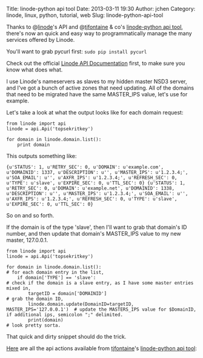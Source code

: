 Title: linode-python api tool
Date: 2013-03-11 19:30
Author: jchen
Category: linode, linux, python, tutorial, web
Slug: linode-python-api-tool

Thanks to @[linode][]'s API and @[tjfontaine][] & co's [linode-python
api tool][], there's now an quick and easy way to programmatically
manage the many services offered by Linode.  
<!--more-->  
You'll want to grab pycurl first: `sudo pip install pycurl`

Check out the official [Linode API Documentation][] first, to make sure
you know what does what.

I use Linode's nameservers as slaves to my hidden master NSD3 server,
and I've got a bunch of active zones that need updating. All of the
domains that need to be migrated have the same MASTER\_IPS value, let's
use for example.

Let's take a look at what the output looks like for each domain request:

    from linode import api
    linode = api.Api('topsekritkey')

    for domain in linode.domain.list():
        print domain

This outputs something like:

`{u'STATUS': 1, u'RETRY_SEC': 0, u'DOMAIN': u'example.com', u'DOMAINID': 1337, u'DESCRIPTION': u'', u'MASTER_IPS': u'1.2.3.4;', u'SOA_EMAIL': u'', u'AXFR_IPS': u'1.2.3.4;', u'REFRESH_SEC': 0, u'TYPE': u'slave', u'EXPIRE_SEC': 0, u'TTL_SEC': 0} {u'STATUS': 1, u'RETRY_SEC': 0, u'DOMAIN': u'example.net', u'DOMAINID': 1338, u'DESCRIPTION': u'', u'MASTER_IPS': u'1.2.3.4;', u'SOA_EMAIL': u'', u'AXFR_IPS': u'1.2.3.4;', u'REFRESH_SEC': 0, u'TYPE': u'slave', u'EXPIRE_SEC': 0, u'TTL_SEC': 0}`

So on and so forth.

If the domain is of the type 'slave', then I'll want to grab that
domain's ID number, and then update that domain's MASTER\_IPS value to
my new master, 127.0.0.1.

    from linode import api
    linode = api.Api('topsekritkey')

    for domain in linode.domain.list():                                      # for each domain entry in the list,
        if domain['TYPE'] == 'slave':                                        # check if the domain is a slave entry, as I have some master entries mixed in,
            targetID = domain['DOMAINID']                                    # grab the domain ID,
            linode.domain.update(DomainID=targetID, MASTER_IPS='127.0.0.1')  # update the MASTERS_IPS value for $DomainID, if additional ips, semicolon ";" delimited.
            print(domain)                                                    # look pretty sorta.

That quick and dirty snippet should do the trick.

[Here][] are all the api actions available from [tjfontaine][]'s
[linode-python api tool][]:

  [linode]: http://www.linode.com/?r=a4cabf720dc4beb8628b63538a4b18aab7d0ed80
    "linode.com"
  [tjfontaine]: https://github.com/tjfontaine "tjfontaine on github"
  [linode-python api tool]: https://github.com/tjfontaine/linode-python
    "linode-python on github"
  [Linode API Documentation]: http://www.linode.com/api/
    "linode api documentation"
  [Here]: http://p.voltaire.sh/3 "linode api actions"
